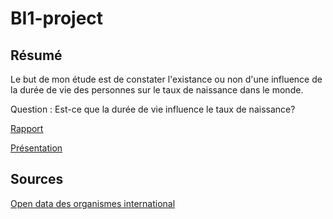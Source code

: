 # BI1-project

## Résumé

Le but de mon étude est de constater l'existance ou non d'une influence de la durée de vie des personnes sur le taux de naissance dans le monde.

Question : Est-ce que la durée de vie influence le taux de naissance?

[Rapport](./text/readme.md)

[Présentation](https://docs.google.com/presentation/d/e/2PACX-1vQHuBxCftRmpZI4isSeUPYGjDoZCpGaWazDAqD0vKum5spoC_vBE77NRLasJpXfo_805JOEIZJQcHcH/pub?start=false&loop=false&delayms=30000)

## Sources 

[Open data des organismes international](http://data.un.org/Default.aspx)
